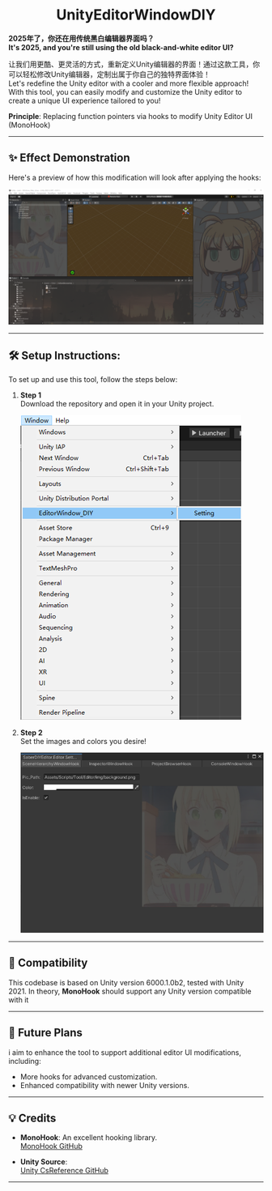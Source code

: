 <div align="center">

# **UnityEditorWindowDIY**

</div>


**2025年了，你还在用传统黑白编辑器界面吗？**  
**It's 2025, and you're still using the old black-and-white editor UI?**  

让我们用更酷、更灵活的方式，重新定义Unity编辑器的界面！通过这款工具，你可以轻松修改Unity编辑器，定制出属于你自己的独特界面体验！  
Let's redefine the Unity editor with a cooler and more flexible approach! With this tool, you can easily modify and customize the Unity editor to create a unique UI experience tailored to you!



**Principle**: Replacing function pointers via hooks to modify Unity Editor UI (MonoHook)

---

## ✨ Effect Demonstration
Here's a preview of how this modification will look after applying the hooks:

![Image Loading](img/1.png)

---

## 🛠️ Setup Instructions:

To set up and use this tool, follow the steps below:

1. **Step 1**  
   Download the repository and open it in your Unity project.

   ![Image Loading](img/2.png)

2. **Step 2**  
   Set the images and colors you desire!

   ![Image Loading](img/3.png)

---

## 🔧 Compatibility

This codebase is based on Unity version 6000.1.0b2, tested with Unity 2021. In theory, **MonoHook** should support any Unity version compatible with it

---

## 🔮 Future Plans
i aim to enhance the tool to support additional editor UI modifications, including:

- More hooks for advanced customization.
- Enhanced compatibility with newer Unity versions.

---

## 💡 Credits

- **MonoHook**: An excellent hooking library.  
  [MonoHook GitHub](https://github.com/Misaka-Mikoto-Tech/MonoHook?tab=MIT-1-ov-file)

- **Unity Source**:  
  [Unity CsReference GitHub](https://github.com/Unity-Technologies/UnityCsReference)

---

